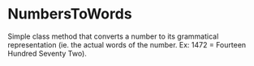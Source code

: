 # NumbersToWords
Simple class method that converts a number to its grammatical representation (ie. the actual words of the number. Ex: 1472 = Fourteen Hundred Seventy Two).
